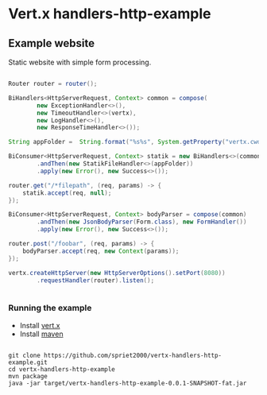 # Vert.x handlers-http-example

## Example website

Static website with simple form processing.

``` java

Router router = router();

BiHandlers<HttpServerRequest, Context> common = compose(
        new ExceptionHandler<>(),
        new TimeoutHandler<>(vertx),
        new LogHandler<>(),
        new ResponseTimeHandler<>());

String appFolder =  String.format("%s%s", System.getProperty("vertx.cwd"), "/app");

BiConsumer<HttpServerRequest, Context> statik = new BiHandlers<>(common)
        .andThen(new StatikFileHandler<>(appFolder))
        .apply(new Error(), new Success<>());

router.get("/*filepath", (req, params) -> {
    statik.accept(req, null);
});

BiConsumer<HttpServerRequest, Context> bodyParser = compose(common)
        .andThen(new JsonBodyParser(Form.class), new FormHandler())
        .apply(new Error(), new Success<>());

router.post("/foobar", (req, params) -> {
    bodyParser.accept(req, new Context(params));
});

vertx.createHttpServer(new HttpServerOptions().setPort(8080))
        .requestHandler(router).listen();
                
```

### Running the example

* Install [vert.x](http://vert-x3.github.io)
* Install [maven](http://maven.apache.org)

```

git clone https://github.com/spriet2000/vertx-handlers-http-example.git
cd vertx-handlers-http-example
mvn package
java -jar target/vertx-handlers-http-example-0.0.1-SNAPSHOT-fat.jar

```

